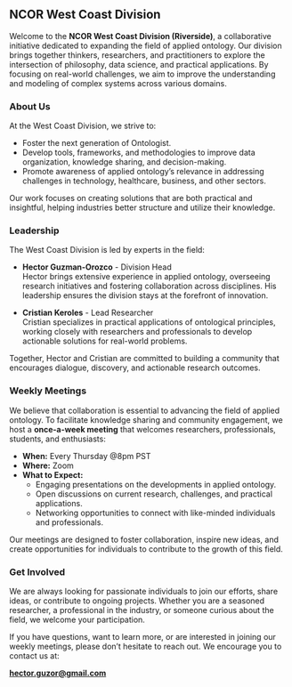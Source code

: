 ## NCOR West Coast Division 

Welcome to the **NCOR West Coast Division (Riverside)**, a collaborative initiative dedicated to expanding the field of applied ontology. Our division brings together thinkers, researchers, and practitioners to explore the intersection of philosophy, data science, and practical applications. By focusing on real-world challenges, we aim to improve the understanding and modeling of complex systems across various domains.

### About Us

At the West Coast Division, we strive to:

- Foster the next generation of Ontologist.
- Develop tools, frameworks, and methodologies to improve data organization, knowledge sharing, and decision-making.
- Promote awareness of applied ontology’s relevance in addressing challenges in technology, healthcare, business, and other sectors.

Our work focuses on creating solutions that are both practical and insightful, helping industries better structure and utilize their knowledge.

### Leadership

The West Coast Division is led by experts in the field:

- **Hector Guzman-Orozco** - Division Head  
  Hector brings extensive experience in applied ontology, overseeing research initiatives and fostering collaboration across disciplines. His leadership ensures the division stays at the forefront of innovation.

- **Cristian Keroles** - Lead Researcher  
  Cristian specializes in practical applications of ontological principles, working closely with researchers and professionals to develop actionable solutions for real-world problems.

Together, Hector and Cristian are committed to building a community that encourages dialogue, discovery, and actionable research outcomes.

### Weekly Meetings

We believe that collaboration is essential to advancing the field of applied ontology. To facilitate knowledge sharing and community engagement, we host a **once-a-week meeting** that welcomes researchers, professionals, students, and enthusiasts:

- **When:** Every Thursday @8pm PST   
- **Where:** Zoom  
- **What to Expect:**
  - Engaging presentations on the developments in applied ontology.
  - Open discussions on current research, challenges, and practical applications.
  - Networking opportunities to connect with like-minded individuals and professionals.

Our meetings are designed to foster collaboration, inspire new ideas, and create opportunities for individuals to contribute to the growth of this field.

### Get Involved

We are always looking for passionate individuals to join our efforts, share ideas, or contribute to ongoing projects. Whether you are a seasoned researcher, a professional in the industry, or someone curious about the field, we welcome your participation.

If you have questions, want to learn more, or are interested in joining our weekly meetings, please don’t hesitate to reach out. We encourage you to contact us at:

**hector.guzor@gmail.com**

